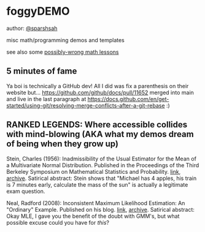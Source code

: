 # foggyDEMO

author: [@sparshsah](https://github.com/sparshsah)

misc math/programming demos and templates

see also some [possibly-wrong math lessons](https://sparshsah.github.io/tablinum/lessons.html)


## 5 minutes of fame

Ya boi is technically a GitHub dev!
All I did was fix a parenthesis on their website but...
https://github.com/github/docs/pull/11652
merged into main and live in the last paragraph at
https://docs.github.com/en/get-started/using-git/resolving-merge-conflicts-after-a-git-rebase
:)


## RANKED LEGENDS: Where accessible collides with mind-blowing (AKA what my demos dream of being when they grow up)

Stein, Charles (1956): Inadmissibility of the Usual Estimator for the Mean of a Multivariate Normal Distribution. Published in the Proceedings of the Third Berkeley Symposium on Mathematical Statistics and Probability. [link](http://www.stat.yale.edu/~hz68/619/Stein-1956.pdf), [archive](https://web.archive.org/web/20210427023010/http://www.stat.yale.edu/~hz68/619/Stein-1956.pdf). Satirical abstract: Stein shows that "Michael has 4 apples, his train is 7 minutes early, calculate the mass of the sun" is actually a legitimate exam question.

Neal, Radford (2008): Inconsistent Maximum Likelihood Estimation: An "Ordinary" Example. Published on his blog. [link](https://radfordneal.wordpress.com/2008/08/09/inconsistent-maximum-likelihood-estimation-an-ordinary-example/), [archive](https://web.archive.org/web/20210523062301/https://radfordneal.wordpress.com/2008/08/09/inconsistent-maximum-likelihood-estimation-an-ordinary-example/). Satirical abstract: Okay MLE, I gave you the benefit of the doubt with GMM's, but what possible excuse could you have for _this_?
